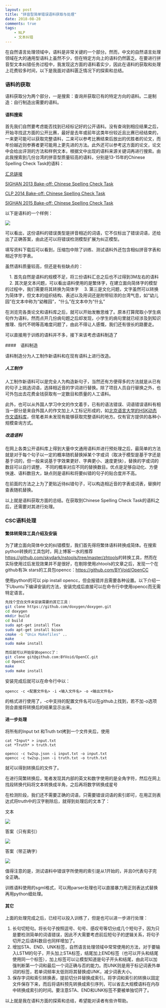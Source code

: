 ```yaml
---
layout: post
title: "拼音型简单错误语料获取与处理"
date: 2018-08-28
comments: true
tags: 
	- NLP
	- 文本纠错
---
```


在自然语言处理领域中，语料是非常关键的一个部分。然而，中文的自然语言处理领域在大的通用型语料上虽然不少，但在特定方向上的语料仍然匮乏。在要进行拼音型文本纠错任务过程中，我发现这方面的语料着实少，因此在语料的获取和处理上花费较多时间，以下是我面对语料匮乏情况下的探索和总结。

<!-- more -->

### 语料的获取

语料获取分为两个部分，一是搜索：查询并获取已有的特定方向的语料。二是制造：自行制造出需要的语料。

#### 语料搜索

首先我们自然要考虑能否找到已经标记好的公开语料。没有查询到相应结果之后，开始寻找这方面的公开比赛，最好是去年或前年这类年份较近且比赛已经结束的，一来更可能可以获取完整语料，二来可以参考比赛结束后放出的优胜者的论文，而年份越近则参赛者更可能用上更先进的方法。此外还可以参考这方面的论文，论文中会给出评测的方法和样例文本，根据文中出现的语料来源关键词再进行搜索。由此我搜索到几份台湾的拼音型质量较高的语料，分别是13-15年的Chinese Spelling Check Task的语料：

[汇总链接](https://www.sigcall.org/data-sets.html)

[SIGHAN 2013 Bake-off: Chinese Spelling Check Task](http://ir.itc.ntnu.edu.tw/lre/sighan7csc.html)

[CLP 2014 Bake-off: Chinese Spelling Check Task](http://ir.itc.ntnu.edu.tw/lre/clp14csc.html)

[SIGHAN 2015 Bake-off: Chinese Spelling Check Task](http://ir.itc.ntnu.edu.tw/lre/sighan8csc.html)

以下是语料的一个样例：

![](http://ot1c7ttzm.bkt.clouddn.com/csc_training.png)

可以看出，这份语料的错误类型是拼音相近的词语，它不仅标出了错误词语，还给出了正确答案，由此还可以将错误检测模型扩展为纠正模型。

填写资料下载后可以看到，压缩包中除了训练、测试语料外还包含相似拼音字表和相近字形字表。

虽然语料质量较高，但还是有些缺点的：

 　1.  首先自然是语料的规模不足，将三份语料汇总之后也不过得到3M左右的语料
 　2.  其次是文本问题，可以看出语料使用的是繁体字，在建立面向简体字的模型的过程中，我们需要将其转换为简体字
 　3.  第三是文化问题，文字虽然可以转换为简体字，但文本的组织结构、表述以及用词还是附带较浓的台湾气息，如“幼儿园”在文本中称为“幼稚园”，“什么”在文本中为“什幺”

在浏览完各类论文和语料库之后，就可以开始发散思维了。原本打算爬取小学生病句作为语料，然而点开几份病句题之后却发现，小学生的病句里就已经涉及到知识推理、指代不明等高难度问题了，由此不得让人感慨，我们还有很长的路要走。

可以直接用于训练的语料并不多，接下来该考虑语料制造了

####　语料制造

语料制造分为人工制作新语料和在现有语料上进行改造。

##### 人工制作

人工制作新语料可以是完全人为构造新句子，当然还有方便得多的方法就是从已有的句子上挑选词语，选择相近音的字词进行替换。除了项目人员自行替换之外，也可外包出去花费金钱获取有一定数目和质量的人工语料。

此外，也可以从外国人学习中文的作文着手，已有的语法错误、词语错误语料有相当一部分是来自外国人的作文加上人工标记形成的，如[北京语言大学的HSK动态作文语料库](http://202.112.194.56:8088/hsk/)，但笔者并未发现有能够获取完整语料的地方。仅有官方提供的各种小规模查询方式。

##### 改造语料

在网上各类公开语料库上得到大量中文通用语料并进行预处理之后，最简单的方法就是对于每个句子以一定的概率随机替换掉某个字或词（取决于模型是基于字还是基于词的，但一般来说基于字效果更好、字典更小、速度更快），替换的字或词的数目可以自行调整， 不同的概率对应不同的替换数目。优点是足够自动化、方便快速、语料数目大，缺点则是语料和将要纠错的句子的贴合度并不高。

在前面的方法之上为了更贴近待纠错句子，可以构造相近音的字表或词表，替换时查表随机替换。



以上就是语料获取方面的总结。在获取到Chinese Spelling Check Task的语料之后，还需要对其进行处理。

### CSC语料处理

#### 繁体转简体工具介绍及安装

为了建立面向简体中文的纠错模型，我们首先得将繁体语料转换成简体。在搜索python转换的工具包时，网上博客一水的推荐<https://github.com/skydark/nstools/tree/master/zhtools>的转换工具，然而在实际使用过后发现效果并不是很好，在剔除使用zhtools的文章之后，发现一个在github有3k stars的工具包opencc：https://github.com/BYVoid/OpenCC

使用python的可以 pip install opencc，但会报错并且需要各种设置。以下介绍一下Ubuntu下编译安装的方法，安装完成后直接可以在命令行中使用opencc而无需特定语言。

```bash
先找个空白文件夹安装需要的其它工具：
git clone https://github.com/doxygen/doxygen.git
cd doxygen
mkdir build
cd build
sudo apt-get install flex
sudo apt-get install bison
cmake -G "Unix Makefiles" ..
make
sudo make install

而后就可以开始安装opencc了：
git clone git@github.com:BYVoid/OpenCC.git
cd OpenCC
make
sudo make install
```

安装完成后就可以在命令行中以：

```
opencc -c <配置文件名> -i <输入文件名> -o <输出文件名>
```

的格式进行使用了，-c中支持的配置文件名可以在github上找到，若不加-o选项则会直接将转换后的结果显示出来。

#### 进一步处理

将所有的Input txt 和Truth txt拷到一个文件夹后，使用

```
cat *Input* > input.txt
cat *Truth* > truth.txt

opencc -c tw2sp.json -i input.txt -o input.txt
opencc -c tw2sp.json -i truth.txt -o truth.txt
```

就可以得到转换后的文件了。

在进行简繁转换后，笔者发现其内部的英文和数字使用的是全角字符，然后在网上找段转换代码将文本转换成半角，之后再将数字转换成星号

在检测阶段，我们还不需要正确的词语，只需要错误词语的索引即可，在用正则表达式将truth中的汉字剔除后，就得到处理后的文本了：

文本

![](http://ot1c7ttzm.bkt.clouddn.com/csc_input.png)

答案（只有索引）

![](http://ot1c7ttzm.bkt.clouddn.com/csc_truth.png)

答案（带正确字）

![](http://ot1c7ttzm.bkt.clouddn.com/csc_truth1.png)

值得注意的是，测试语料中错误字所使用的索引是从1开始的，并且0代表句子完全正确。

训练语料使用的sgml格式，可以用parser处理也可以直接暴力用正则表达式替换再用python细处理。

#### 其它

上面的处理完成之后，已经可以投入训练了，但是也可以进一步进行处理：

1.  长句切短句。将长句子按照逗号、句号、感叹号等切分成几个短句子，因为只是要检测简单的词语错误，因此不大需要考虑前后短句子的逻辑关系，将句子切开之后语料数目也同样增加了。
2.  增加STA、END、UNK标签，自然语言处理领域中常常使用的方法，对于要输入LSTM的句子，开头加上STA标签，结尾加上END标签（也可以开头和结尾使用同一个标签），加上标签可以让模型知道是句子开头和结尾，由此可以加强判断第一个词和最后一个词正确与否的能力。而UNK则是用于标记词表外单词的标签，若单词频率太低则将其替换成UNK，减少词表大小。
3.  保存字词和索引转换表，提前切分并替换成索引。将字词和索引的转换以固定文件保存下来，而后将语料预先转换成索引序列，可以省去大规模语料在内存中转换成索引的时间。要注意STA、END和UNK标签不要被单独切开了。

以上就是我在语料方面的探索和总结，希望能对读者有些许帮助。